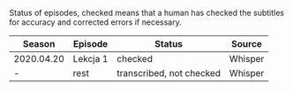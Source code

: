 Status of episodes, checked means that a human has checked the subtitles for accuracy and corrected errors if necessary.  

|Season|Episode|Status|Source|
|---|---|---|---|
|2020.04.20|Lekcja 1|checked|Whisper|
|-|rest|transcribed, not checked|Whisper|




